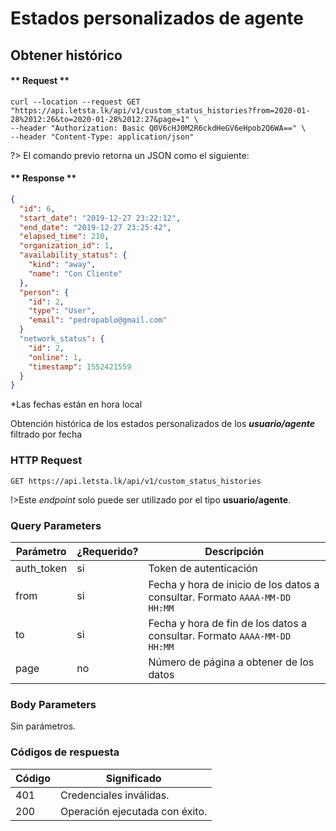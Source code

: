 # Estados personalizados de agente
## Obtener histórico

<!-- panels:start -->

<!-- div:right-panel -->

<!-- tabs:start -->
#### ** Request **

```shell
curl --location --request GET "https://api.letsta.lk/api/v1/custom_status_histories?from=2020-01-28%2012:26&to=2020-01-28%2012:27&page=1" \
--header "Authorization: Basic Q0V6cHJ0M2R6ckdHeGV6eHpob2Q6WA==" \
--header "Content-Type: application/json"
```
<!-- tabs:end -->

?> El comando previo retorna un JSON como el siguiente:

<!-- tabs:start -->
#### ** Response **
```json
{
  "id": 6,
  "start_date": "2019-12-27 23:22:12",
  "end_date": "2019-12-27 23:25:42",
  "elapsed_time": 210,
  "organization_id": 1,
  "availability_status": {
    "kind": "away",
    "name": "Con Cliente"
  },
  "person": {
    "id": 2,
    "type": "User",
    "email": "pedropablo@gmail.com"
  }
  "network_status": {
    "id": 2,
    "online": 1,
    "timestamp": 1552421559
  }
}
```
*Las fechas están en hora local

<!-- tabs:end -->

<!-- div:left-panel -->

Obtención  histórica de los estados personalizados de los ***usuario/agente*** filtrado por fecha

### HTTP Request

`GET https://api.letsta.lk/api/v1/custom_status_histories`

!>Este <i>endpoint</i> solo puede ser utilizado por el tipo <strong>usuario/agente</strong>.

### Query Parameters

| Parámetro  | ¿Requerido? | Descripción                                                                  |
|------------|-------------|------------------------------------------------------------------------------|
| auth_token | si          | Token de autenticación                                                       |
| from       | si          | Fecha y hora de inicio de los datos  a consultar. Formato `AAAA-MM-DD HH:MM` |
| to         | si          | Fecha y hora de fin de los  datos  a consultar. Formato `AAAA-MM-DD HH:MM`   |
| page       | no          | Número de página a obtener de los datos

### Body Parameters

Sin parámetros.

### Códigos de respuesta

| Código | Significado                    |
|--------|--------------------------------|
| 401    | Credenciales inválidas.        |
| 200    | Operación ejecutada con éxito. |

<!-- panels:end -->
